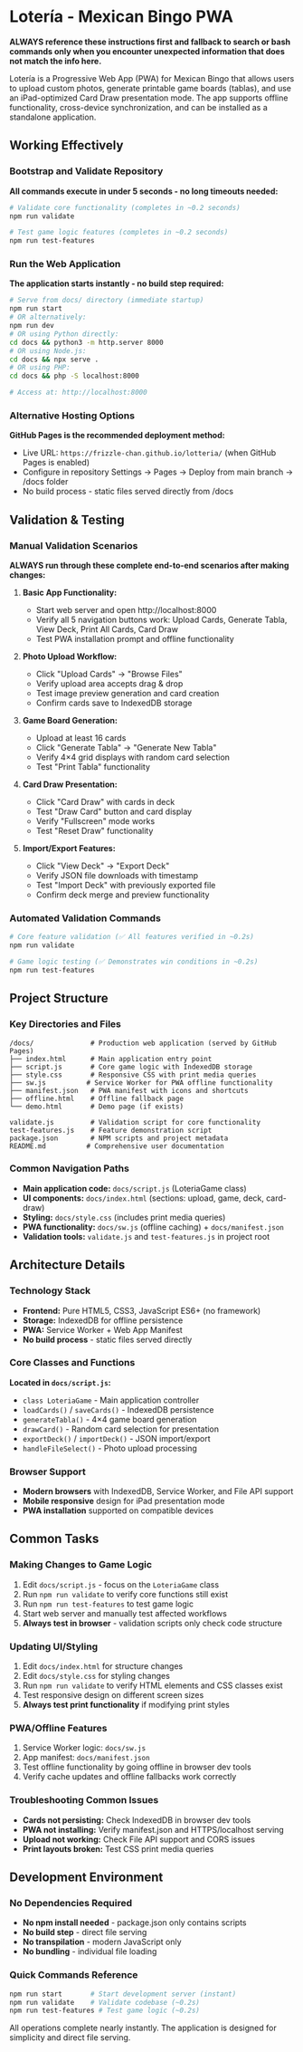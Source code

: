 # Lotería - Mexican Bingo PWA

**ALWAYS reference these instructions first and fallback to search or bash commands only when you encounter unexpected information that does not match the info here.**

Lotería is a Progressive Web App (PWA) for Mexican Bingo that allows users to upload custom photos, generate printable game boards (tablas), and use an iPad-optimized Card Draw presentation mode. The app supports offline functionality, cross-device synchronization, and can be installed as a standalone application.

## Working Effectively

### Bootstrap and Validate Repository
**All commands execute in under 5 seconds - no long timeouts needed:**
```bash
# Validate core functionality (completes in ~0.2 seconds)
npm run validate

# Test game logic features (completes in ~0.2 seconds)  
npm run test-features
```

### Run the Web Application
**The application starts instantly - no build step required:**
```bash
# Serve from docs/ directory (immediate startup)
npm run start
# OR alternatively:
npm run dev
# OR using Python directly:
cd docs && python3 -m http.server 8000
# OR using Node.js:  
cd docs && npx serve .
# OR using PHP:
cd docs && php -S localhost:8000

# Access at: http://localhost:8000
```

### Alternative Hosting Options
**GitHub Pages is the recommended deployment method:**
- Live URL: `https://frizzle-chan.github.io/lotteria/` (when GitHub Pages is enabled)
- Configure in repository Settings → Pages → Deploy from main branch → /docs folder
- No build process - static files served directly from /docs

## Validation & Testing

### Manual Validation Scenarios
**ALWAYS run through these complete end-to-end scenarios after making changes:**

1. **Basic App Functionality:**
   - Start web server and open http://localhost:8000
   - Verify all 5 navigation buttons work: Upload Cards, Generate Tabla, View Deck, Print All Cards, Card Draw
   - Test PWA installation prompt and offline functionality

2. **Photo Upload Workflow:**
   - Click "Upload Cards" → "Browse Files" 
   - Verify upload area accepts drag & drop
   - Test image preview generation and card creation
   - Confirm cards save to IndexedDB storage

3. **Game Board Generation:**
   - Upload at least 16 cards
   - Click "Generate Tabla" → "Generate New Tabla"
   - Verify 4×4 grid displays with random card selection
   - Test "Print Tabla" functionality

4. **Card Draw Presentation:**
   - Click "Card Draw" with cards in deck
   - Test "Draw Card" button and card display
   - Verify "Fullscreen" mode works
   - Test "Reset Draw" functionality

5. **Import/Export Features:**
   - Click "View Deck" → "Export Deck" 
   - Verify JSON file downloads with timestamp
   - Test "Import Deck" with previously exported file
   - Confirm deck merge and preview functionality

### Automated Validation Commands
```bash
# Core feature validation (✅ All features verified in ~0.2s)
npm run validate

# Game logic testing (✅ Demonstrates win conditions in ~0.2s)
npm run test-features
```

## Project Structure

### Key Directories and Files
```
/docs/              # Production web application (served by GitHub Pages)
├── index.html      # Main application entry point
├── script.js       # Core game logic with IndexedDB storage
├── style.css       # Responsive CSS with print media queries
├── sw.js          # Service Worker for PWA offline functionality
├── manifest.json   # PWA manifest with icons and shortcuts
├── offline.html    # Offline fallback page
└── demo.html       # Demo page (if exists)

validate.js         # Validation script for core functionality
test-features.js    # Feature demonstration script
package.json        # NPM scripts and project metadata
README.md          # Comprehensive user documentation
```

### Common Navigation Paths
- **Main application code:** `docs/script.js` (LoteriaGame class)
- **UI components:** `docs/index.html` (sections: upload, game, deck, card-draw)
- **Styling:** `docs/style.css` (includes print media queries)
- **PWA functionality:** `docs/sw.js` (offline caching) + `docs/manifest.json`
- **Validation tools:** `validate.js` and `test-features.js` in project root

## Architecture Details

### Technology Stack
- **Frontend:** Pure HTML5, CSS3, JavaScript ES6+ (no framework)
- **Storage:** IndexedDB for offline persistence
- **PWA:** Service Worker + Web App Manifest
- **No build process** - static files served directly

### Core Classes and Functions
**Located in `docs/script.js`:**
- `class LoteriaGame` - Main application controller
- `loadCards()` / `saveCards()` - IndexedDB persistence
- `generateTabla()` - 4×4 game board generation
- `drawCard()` - Random card selection for presentation
- `exportDeck()` / `importDeck()` - JSON import/export
- `handleFileSelect()` - Photo upload processing

### Browser Support
- **Modern browsers** with IndexedDB, Service Worker, and File API support
- **Mobile responsive** design for iPad presentation mode
- **PWA installation** supported on compatible devices

## Common Tasks

### Making Changes to Game Logic
1. Edit `docs/script.js` - focus on the `LoteriaGame` class
2. Run `npm run validate` to verify core functions still exist
3. Run `npm run test-features` to test game logic
4. Start web server and manually test affected workflows
5. **Always test in browser** - validation scripts only check code structure

### Updating UI/Styling
1. Edit `docs/index.html` for structure changes
2. Edit `docs/style.css` for styling changes  
3. Run `npm run validate` to verify HTML elements and CSS classes exist
4. Test responsive design on different screen sizes
5. **Always test print functionality** if modifying print styles

### PWA/Offline Features
1. Service Worker logic: `docs/sw.js`
2. App manifest: `docs/manifest.json`
3. Test offline functionality by going offline in browser dev tools
4. Verify cache updates and offline fallbacks work correctly

### Troubleshooting Common Issues
- **Cards not persisting:** Check IndexedDB in browser dev tools
- **PWA not installing:** Verify manifest.json and HTTPS/localhost serving
- **Upload not working:** Check File API support and CORS issues
- **Print layouts broken:** Test CSS print media queries

## Development Environment

### No Dependencies Required
- **No npm install needed** - package.json only contains scripts
- **No build step** - direct file serving
- **No transpilation** - modern JavaScript only
- **No bundling** - individual file loading

### Quick Commands Reference
```bash
npm run start       # Start development server (instant)
npm run validate    # Validate codebase (~0.2s)
npm run test-features # Test game logic (~0.2s)
```

All operations complete nearly instantly. The application is designed for simplicity and direct file serving.